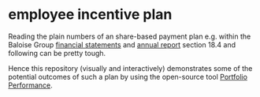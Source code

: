 # employee incentive plan

Reading the plain numbers of an share-based payment plan e.g. within the Baloise Group [financial statements](https://www.baloise.com/en/home/investors/publications/financial-statements.html) and [annual report](https://www.baloise.com/dam/baloise-com/documents/de/publikationen/jahresabschluss/2018/annual-report-baloise-group-2018.pdf) section 18.4 and following can be pretty tough.

Hence this repository (visually and interactively) demonstrates some of the potential outcomes of such a plan by using the open-source tool [Portfolio Performance](https://www.portfolio-performance.info).
